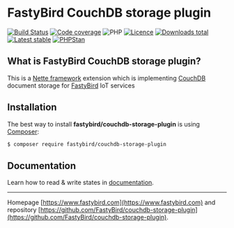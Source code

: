 # FastyBird CouchDB storage plugin

[![Build Status](https://img.shields.io/travis/com/FastyBird/couchdb-storage-plugin.svg?style=flat-square)](https://travis-ci.com/FastyBird/couchdb-storage-plugin)
[![Code coverage](https://img.shields.io/coveralls/FastyBird/couchdb-storage-plugin.svg?style=flat-square)](https://coveralls.io/r/FastyBird/couchdb-storage-plugin)
![PHP](https://img.shields.io/packagist/php-v/fastybird/couchdb-storage-plugin?style=flat-square)
[![Licence](https://img.shields.io/packagist/l/FastyBird/couchdb-storage-plugin.svg?style=flat-square)](https://packagist.org/packages/FastyBird/couchdb-storage-plugin)
[![Downloads total](https://img.shields.io/packagist/dt/FastyBird/couchdb-storage-plugin.svg?style=flat-square)](https://packagist.org/packages/FastyBird/couchdb-storage-plugin)
[![Latest stable](https://img.shields.io/packagist/v/FastyBird/couchdb-storage-plugin.svg?style=flat-square)](https://packagist.org/packages/FastyBird/couchdb-storage-plugin)
[![PHPStan](https://img.shields.io/badge/PHPStan-enabled-brightgreen.svg?style=flat-square)](https://github.com/phpstan/phpstan)

## What is FastyBird CouchDB storage plugin?

This is a [Nette framework](https://nette.org) extension which is implementing [CouchDB](https://couchdb.apache.org) document storage for [FastyBird](https://www.fastybird.com) IoT services

## Installation

The best way to install **fastybird/couchdb-storage-plugin** is using [Composer](http://getcomposer.org/):

```sh
$ composer require fastybird/couchdb-storage-plugin
```

## Documentation

Learn how to read & write states in [documentation](https://github.com/FastyBird/couchdb-storage-plugin/blob/master/docs/en/index.md).

***
Homepage [https://www.fastybird.com](https://www.fastybird.com) and repository [https://github.com/FastyBird/couchdb-storage-plugin](https://github.com/FastyBird/couchdb-storage-plugin).
